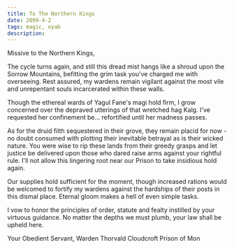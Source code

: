 ```yaml
---
title: To The Northern Kings
date: 2099-4-2
tags: magic, oyab
description:
---
```


Missive to the Northern Kings,

The cycle turns again, and still this dread mist hangs like a shroud upon the Sorrow Mountains, befitting the grim task you've charged me with overseeing. Rest assured, my wardens remain vigilant against the most vile and unrepentant souls incarcerated within these walls.

Though the ethereal wards of Yagul Fane's magi hold firm, I grow concerned over the depraved utterings of that wretched hag Kalg. I've requested her confinement be... refortified until her madness passes.

As for the druid filth sequestered in their grove, they remain placid for now - no doubt consumed with plotting their inevitable betrayal as is their wicked nature. You were wise to rip these lands from their greedy grasps and let justice be delivered upon those who dared raise arms against your rightful rule. I'll not allow this lingering root near our Prison to take insidious hold again.

Our supplies hold sufficient for the moment, though increased rations would be welcomed to fortify my wardens against the hardships of their posts in this dismal place. Eternal gloom makes a hell of even simple tasks.

I vow to honor the principles of order, statute and fealty instilled by your virtuous guidance. No matter the depths we must plumb, your law shall be upheld here.

Your Obedient Servant,
Warden Thorvald Cloudcroft
Prison of Mon